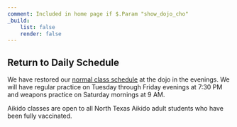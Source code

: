 ```yaml
---
comment: Included in home page if $.Param "show_dojo_cho"
_build:
    list: false
    render: false
---
```

## Return to Daily Schedule

We have restored our [normal class schedule](/classes/schedule/) at the dojo in the evenings. We will have regular practice on Tuesday through Friday evenings at 7:30 PM and weapons practice on Saturday mornings at 9 AM.

Aikido classes are open to all North Texas Aikido adult students who have been fully vaccinated.

